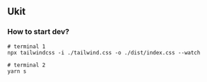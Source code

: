 ## Ukit 

### How to start dev?

```
# terminal 1
npx tailwindcss -i ./tailwind.css -o ./dist/index.css --watch
```

```
# terminal 2
yarn s
```
